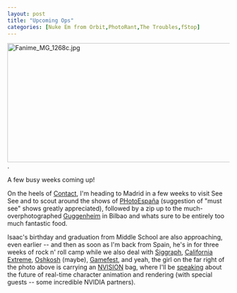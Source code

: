 ```yaml
---
layout: post
title: "Upcoming Ops"
categories: [Nuke Em from Orbit,PhotoRant,The Troubles,fStop]
---
```

<img alt="Fanime_MG_1268c.jpg" src="http://www.botzilla.com/blog/pix2008/Fanime_MG_1268c.jpg" width="807" height="270" border="0" /> .

A few busy weeks coming up!

On the heels of <a href="http://www.contactphoto.com/">Contact</a>, I'm heading to Madrid in a few weeks to visit See See and to scout around the shows of <a href="http://www.phedigital.com/festival/">PHotoEspa&ntilde;a</a> (suggestion of "must see" shows greatly appreciated), followed by a zip up to the much-overphotographed <a href="http://www.guggenheim-bilbao.es/?idioma=en">Guggenheim</a> in Bilbao and whats sure to be entirely too much fantastic food.

Isaac's birthday and graduation from Middle School are also approaching, even earlier -- and then as soon as I'm back from Spain, he's in for three weeks of rock n' roll camp while we also deal with <a href="http://www.siggraph.org/s2008/">Siggraph</a>, <a href="http://www.caextreme.org/">California Extreme</a>, <a href="http://www.airventure.org/">Oshkosh</a> (maybe), <a href="http://www.xnagamefest.com/">Gamefest</a>, and yeah, the girl on the far right of the photo above is carrying an <a href="http://www.nvision2008.com/">NVISION</a> bag, where I'll be <a href="http://speakers.nvision2008.com/agenda/index.cfm">speaking</a> about the future of real-time character animation and rendering (with special guests -- some incredible NVIDIA partners).


